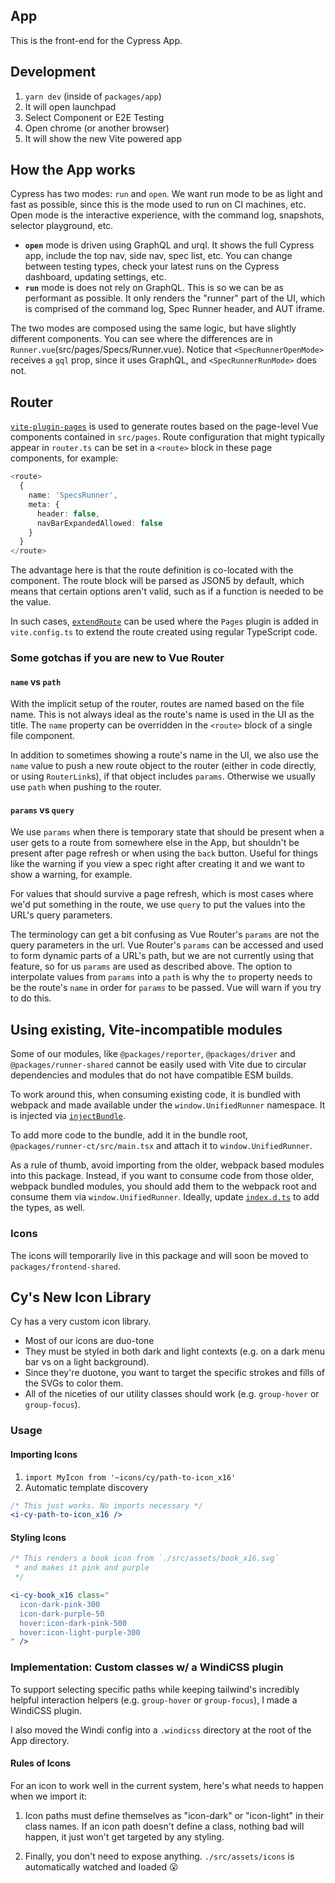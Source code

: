 ## App

This is the front-end for the Cypress App.

## Development

1. `yarn dev` (inside of `packages/app`)
2. It will open launchpad
3. Select Component or E2E Testing
3. Open chrome (or another browser)
4. It will show the new Vite powered app 

## How the App works

Cypress has two modes: `run` and `open`. We want run mode to be as light and fast as possible, since this is the mode used to run on CI machines, etc. Open mode is the interactive experience, with the command log, snapshots, selector playground, etc.

- **`open`** mode is driven using GraphQL and urql. It shows the full Cypress app, include the top nav, side nav, spec list, etc. You can change between testing types, check your latest runs on the Cypress dashboard, updating settings, etc.
- **`run`** mode is does not rely on GraphQL. This is so we can be as performant as possible. It only renders the "runner" part of the UI, which is comprised of the command log, Spec Runner header, and AUT iframe.

The two modes are composed using the same logic, but have slightly different components. You can see where the differences are in `Runner.vue`(src/pages/Specs/Runner.vue). Notice that `<SpecRunnerOpenMode>` receives a `gql` prop, since it uses GraphQL, and `<SpecRunnerRunMode>` does not.

## Router

[`vite-plugin-pages`](https://github.com/hannoeru/vite-plugin-pages) is used to generate routes based on the page-level Vue components contained in `src/pages`. Route configuration that might typically appear in `router.ts` can be set in a `<route>` block in these page components, for example:

```ts
<route>
  {
    name: 'SpecsRunner',
    meta: {
      header: false,
      navBarExpandedAllowed: false
    }
  }
</route>
```

The advantage here is that the route definition is co-located with the component. The route block will be parsed as JSON5 by default, which means that certain options aren't valid, such as if a function is needed to be the value.

In such cases, [`extendRoute`](https://github.com/hannoeru/vite-plugin-pages#extendroute) can be used where the `Pages` plugin is added in `vite.config.ts` to extend the route created using regular TypeScript code.

### Some gotchas if you are new to Vue Router

#### `name` vs `path`

With the implicit setup of the router, routes are named based on the file name. This is not always ideal as the route's name is used in the UI as the title. The `name` property can be overridden in the `<route>` block of a single file component.

In addition to sometimes showing a route's name in the UI, we also use the `name` value to push a new route object to the router (either in code directly, or using `RouterLink`s), if that object includes `params`. Otherwise we usually use `path` when pushing to the router.

#### `params` vs `query`

We use `params` when there is temporary state that should be present when a user gets to a route from somewhere else in the App, but shouldn't be present after page refresh or when using the `back` button. Useful for things like the warning if you view a spec right after creating it and we want to show a warning, for example.

For values that should survive a page refresh, which is most cases where we'd put something in the route, we use `query` to put the values into the URL's query parameters.

The terminology can get a bit confusing as Vue Router's `params` are not the query parameters in the url. Vue Router's `params` can be accessed and used to form dynamic parts of a URL's path, but we are not currently using that feature, so for us `params` are used as described above. The option to interpolate values from `params` into a `path` is why the `to` property needs to be the route's `name` in order for `params` to be passed. Vue will warn if you try to do this.


## Using existing, Vite-incompatible modules

Some of our modules, like `@packages/reporter`, `@packages/driver` and `@packages/runner-shared` cannot be easily
used with Vite due to circular dependencies and modules that do not have compatible ESM builds.

To work around this, when consuming existing code, it is bundled with webpack and made available under the
`window.UnifiedRunner` namespace. It is injected via [`injectBundle`](./src/runner/injectBundle.ts).

To add more code to the bundle, add it in the bundle root, `@packages/runner-ct/src/main.tsx` and attach it to
`window.UnifiedRunner`.

As a rule of thumb, avoid importing from the older, webpack based modules into this package. Instead, if you want to consume code from those older, webpack bundled modules, you should add them to the webpack root and consume them via `window.UnifiedRunner`. Ideally, update [`index.d.ts`](./index.d.ts) to add the types, as well.

### Icons

The icons will temporarily live in this package and will soon be moved to `packages/frontend-shared`.

## Cy's New Icon Library
Cy has a very custom icon library.
* Most of our icons are duo-tone
* They must be styled in both dark and light contexts (e.g. on a dark menu bar vs on a light background).
* Since they're duotone, you want to target the specific strokes and fills of the SVGs to color them.
* All of the niceties of our utility classes should work (e.g. `group-hover` or `group-focus`).

### Usage
#### Importing Icons
1. `import MyIcon from '~icons/cy/path-to-icon_x16'`
2. Automatic template discovery
```jsx
/* This just works. No imports necessary */
<i-cy-path-to-icon_x16 />
```

#### Styling Icons
```jsx
/* This renders a book icon from `./src/assets/book_x16.svg`
 * and makes it pink and purple
 */

<i-cy-book_x16 class="
  icon-dark-pink-300
  icon-dark-purple-50
  hover:icon-dark-pink-500
  hover:icon-light-purple-300
" />
```

### Implementation: Custom classes w/ a WindiCSS plugin
To support selecting specific paths while keeping tailwind's incredibly helpful interaction helpers (e.g. `group-hover` or `group-focus`), I made a WindiCSS plugin.

I also moved the Windi config into a `.windicss` directory at the root of the App directory.

#### Rules of Icons
For an icon to work well in the current system, here's what needs to happen when we import it:

1. Icon paths must define themselves as "icon-dark" or "icon-light" in their class names.
If an icon path doesn't define a class, nothing bad will happen, it just won't get targeted by any styling.

2. Finally, you don't need to expose anything. `./src/assets/icons` is automatically watched and loaded 😮



